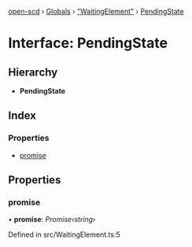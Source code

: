 [open-scd](../README.md) › [Globals](../globals.md) › ["WaitingElement"](../modules/_waitingelement_.md) › [PendingState](_waitingelement_.pendingstate.md)

# Interface: PendingState

## Hierarchy

* **PendingState**

## Index

### Properties

* [promise](_waitingelement_.pendingstate.md#promise)

## Properties

###  promise

• **promise**: *Promise‹string›*

Defined in src/WaitingElement.ts:5
